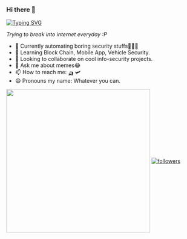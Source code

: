 ### Hi there 👋

[![Typing SVG](https://readme-typing-svg.herokuapp.com?color=000000&lines=This+is+Satyendra;An+AppSec+Ninja+🥷)](https://git.io/typing-svg)

_Trying to break into internet everyday :P_

- 🔭 Currently automating boring security stuffs👨‍💻😉
- 🌱 Learning Block Chain, Mobile App, Vehicle Security.
- 👯 Looking to collaborate on cool info-security projects.
- 💬 Ask me about memes😂
- 📫 How to reach me: 🛺 🛩
- 😄 Pronouns my name: Whatever you can.

<img align='center' src="https://github-readme-stats.vercel.app/api?username=bugdisclose&show_icons=true&theme=cobalt" width="380">

<a href="https://twitter.com/itsgeekymonk">
    <img align='center' alt="followers" title="Follow me on Twitter" src="https://img.shields.io/twitter/follow/itsgeekymonk?color=1d9ff7&labelColor=1d9ff7&label=Follow&logo=twitter&logoColor=white&style=for-the-badge"/></a>

